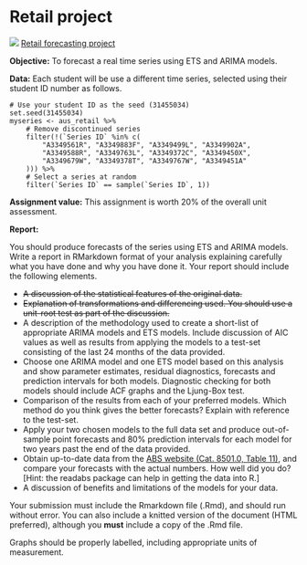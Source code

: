 # Retail project
![](<https://lms.monash.edu/theme/image.php/monash/assign/1651085835/icon>) [Retail forecasting project](https://lms.monash.edu/mod/assign/view.php?id=9680200)

**Objective:** To forecast a real time series using ETS and ARIMA models.

**Data:** Each student will be use a different time series, selected using their student ID number as follows.

```{r}
# Use your student ID as the seed (31455034)
set.seed(31455034)
myseries <- aus_retail %>%
    # Remove discontinued series
    filter(!(`Series ID` %in% c(
        "A3349561R", "A3349883F", "A3349499L", "A3349902A",
        "A3349588R", "A3349763L", "A3349372C", "A3349450X",
        "A3349679W", "A3349378T", "A3349767W", "A3349451A"
    ))) %>%
    # Select a series at random
    filter(`Series ID` == sample(`Series ID`, 1))
```

**Assignment value:** This assignment is worth 20% of the overall unit assessment.

**Report:**

You should produce forecasts of the series using ETS and ARIMA models. Write a report in RMarkdown format of your analysis explaining carefully what you have done and why you have done it. Your report should include the following elements.

- ~~A discussion of the statistical features of the original data.~~
- ~~Explanation of transformations and differencing used. You should use a unit-root test as part of the discussion.~~
- A description of the methodology used to create a short-list of appropriate ARIMA models and ETS models. Include discussion of AIC values as well as results from applying the models to a test-set consisting of the last 24 months of the data provided.
- Choose one ARIMA model and one ETS model based on this analysis and show parameter estimates, residual diagnostics, forecasts and prediction intervals for both models. Diagnostic checking for both models should include ACF graphs and the Ljung-Box test.
- Comparison of the results from each of your preferred models. Which method do you think gives the better forecasts? Explain with reference to the test-set.
- Apply your two chosen models to the full data set and produce out-of-sample point forecasts and 80% prediction intervals for each model for two years past the end of the data provided.
- Obtain up-to-date data from the [ABS website (Cat. 8501.0, Table 11)](http://www.abs.gov.au/ausstats/abs@.nsf/mf/8501.0), and compare your forecasts with the actual numbers. How well did you do? [Hint: the readabs package can help in getting the data into R.]
- A discussion of benefits and limitations of the models for your data.

Your submission must include the Rmarkdown file (.Rmd), and should run without error. You can also include a knitted version of the document (HTML preferred), although you **must** include a copy of the .Rmd file.

Graphs should be properly labelled, including appropriate units of measurement.

